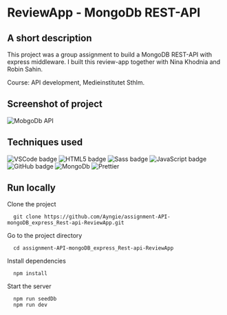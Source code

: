 # ReviewApp - MongoDb REST-API

## A short description 
This project was a group assignment to build a MongoDB REST-API with express middleware.
I built this review-app together with Nina Khodnia and Robin Sahin.

Course: API development, Medieinstitutet Sthlm.

## Screenshot of project
![MobgoDb API](https://angelicareutersward.se/Images/mongodbReviewApp/MongodbReviewApp.png)

## Techniques used
![VSCode badge](https://img.shields.io/badge/VSCode-0078D4?style=for-the-badge&logo=visual%20studio%20code&logoColor=white/to/img.png)
![HTML5 badge](https://img.shields.io/badge/HTML5-E34F26?style=for-the-badge&logo=html5&logoColor=white/to/img.png)
![Sass badge](https://img.shields.io/badge/Sass-CC6699?style=for-the-badge&logo=sass&logoColor=white/to/img.png)
![JavaScript badge](https://img.shields.io/badge/JavaScript-323330?style=for-the-badge&logo=javascript&logoColor=F7DF1E/to/img.png)
![GitHub badge](https://img.shields.io/badge/GitHub-100000?style=for-the-badge&logo=github&logoColor=white/to/img.png)
![MongoDb](https://img.shields.io/badge/MongoDB-4EA94B?style=for-the-badge&logo=mongodb&logoColor=white)
![Prettier](https://img.shields.io/badge/prettier-1A2C34?style=for-the-badge&logo=prettier&logoColor=F7BA3E)


## Run locally
Clone the project

```terminal
  git clone https://github.com/Ayngie/assignment-API-mongoDB_express_Rest-api-ReviewApp.git
```

Go to the project directory

```terminal
  cd assignment-API-mongoDB_express_Rest-api-ReviewApp
```

Install dependencies

```terminal
  npm install
```

Start the server

```terminal
  npm run seedDb
  npm run dev
```
